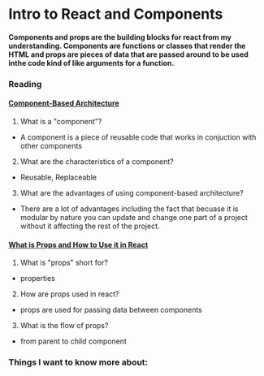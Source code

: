 # Intro to React and Components

#### Components and props are the building blocks for react from my understanding. Components are functions or classes that render the HTML and props are pieces of data that are passed around to be used inthe code kind of like arguments for a function.

### Reading
#### [Component-Based Architecture](https://www.tutorialspoint.com/software_architecture_design/component_based_architecture.htm)
1. What is a "component"?
  - A component is a piece of reusable code that works in conjuction with other components
2. What are the characteristics of a component?
  - Reusable, Replaceable
3. What are the advantages of using component-based architecture?
  - There are a lot of advantages including the fact that becuase it is modular by nature you can update and change one part of a project without it affecting the rest of the project.
#### [What is Props and How to Use it in React](https://itnext.io/what-is-props-and-how-to-use-it-in-react-da307f500da0#:~:text=%E2%80%9CProps%E2%80%9D%20is%20a%20special%20keyword,way%20from%20parent%20to%20child)
1. What is "props" short for?
  - properties
2. How are props used in react?
  - props are used for passing data between components
3. What is the flow of props?
  - from parent to child component


### Things I want to know more about:
####
